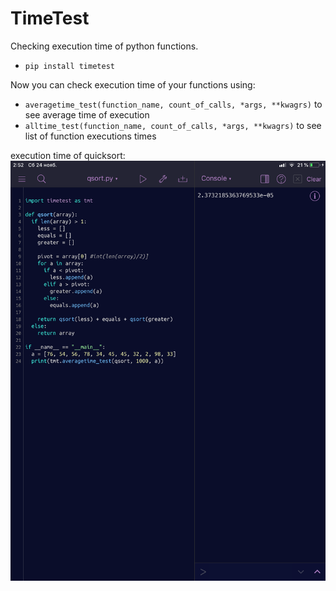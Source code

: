 # TimeTest
Checking execution time of python functions.
* `pip install timetest`

Now you can check execution time of your functions using:
* `averagetime_test(function_name, count_of_calls, *args, **kwagrs)` to see average time of execution
* `alltime_test(function_name, count_of_calls, *args, **kwagrs)` to see list of function executions times


execution time of quicksort:
![img1](https://github.com/Nimond/TimeTest/raw/master/images/4895EA67-9574-42A1-8F61-F1EBCF336365.png)

